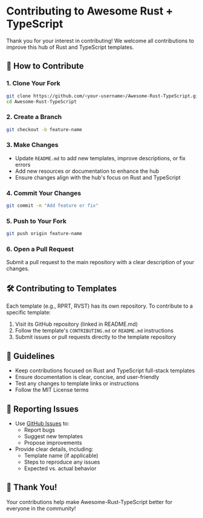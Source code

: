 # Contributing to Awesome Rust + TypeScript

Thank you for your interest in contributing! We welcome all contributions to improve this hub of Rust and TypeScript templates.

## 🚀 How to Contribute

### 1. Clone Your Fork

```bash
git clone https://github.com/<your-username>/Awesome-Rust-TypeScript.git
cd Awesome-Rust-TypeScript
```

### 2. Create a Branch

```bash
git checkout -b feature-name
```

### 3. Make Changes

- Update `README.md` to add new templates, improve descriptions, or fix errors
- Add new resources or documentation to enhance the hub
- Ensure changes align with the hub's focus on Rust and TypeScript

### 4. Commit Your Changes

```bash
git commit -m "Add feature or fix"
```

### 5. Push to Your Fork

```bash
git push origin feature-name
```

### 6. Open a Pull Request

Submit a pull request to the main repository with a clear description of your changes.

## 🛠️ Contributing to Templates

Each template (e.g., RPRT, RVST) has its own repository. To contribute to a specific template:

1. Visit its GitHub repository (linked in README.md)
2. Follow the template's `CONTRIBUTING.md` or `README.md` instructions
3. Submit issues or pull requests directly to the template repository

## 📝 Guidelines

- Keep contributions focused on Rust and TypeScript full-stack templates
- Ensure documentation is clear, concise, and user-friendly
- Test any changes to template links or instructions
- Follow the MIT License terms

## 🐛 Reporting Issues

- Use [GitHub Issues](https://github.com/your-org/Awesome-Rust-TypeScript/issues) to:
  - Report bugs
  - Suggest new templates
  - Propose improvements
- Provide clear details, including:
  - Template name (if applicable)
  - Steps to reproduce any issues
  - Expected vs. actual behavior

## 🙏 Thank You!

Your contributions help make Awesome-Rust-TypeScript better for everyone in the community!

